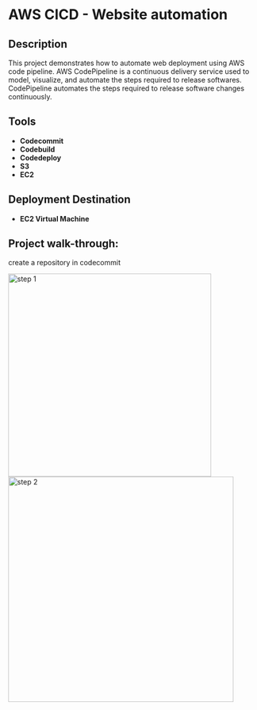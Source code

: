 <h1>AWS CICD  - Website automation</h1>

 

<h2>Description</h2>
This project demonstrates how to automate web deployment using AWS code pipeline. AWS CodePipeline is a continuous delivery service used to model, visualize, and automate the steps required to release  softwares. CodePipeline automates the steps required to release software changes continuously.
<br />


<h2>Tools</h2>

- <b>Codecommit</b> 
- <b>Codebuild</b>
- <b>Codedeploy</b>
- <b>S3</b>
- <b>EC2</b>

<h2>Deployment Destination </h2>

- <b>EC2 Virtual Machine</b> 

<h2>Project walk-through:</h2>

create a repository in codecommit <br/>

<img width="409" alt="step 1" src="https://github.com/iukpabia/AWS-CI-CD-Website-Deployment/assets/127888235/92811b34-3bdc-443d-b857-15ca87552f38">
<br />



<img width="454" alt="step 2" src="https://github.com/iukpabia/AWS-CI-CD-Website-Deployment/assets/127888235/305db7eb-4b28-461e-87fd-2907ae9d2f91">

<p align="center">



<!--
 ```diff
- text in red
+ text in green
! text in orange
# text in gray
@@ text in purple (and bold)@@
```
--!>
